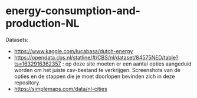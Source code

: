 # energy-consumption-and-production-NL

Datasets:
- https://www.kaggle.com/lucabasa/dutch-energy
- https://opendata.cbs.nl/statline/#/CBS/nl/dataset/84575NED/table?ts=1632916362357 : op deze site moeten er een aantal opties aangeduid worden om het juiste csv-bestand te verkrijgen. Screenshots van de opties en de stappen die je moet doorlopen bevinden zich in deze repository.
- https://simplemaps.com/data/nl-cities

